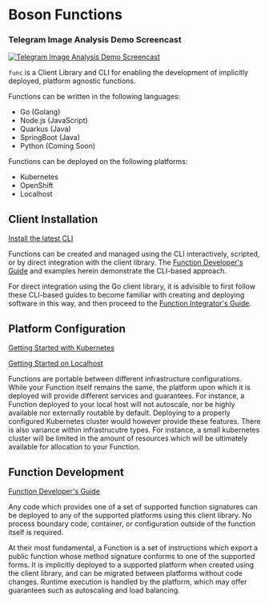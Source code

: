 # Boson Functions

### Telegram Image Analysis Demo Screencast
[![Telegram Image Analysis Demo Screencast](http://img.youtube.com/vi/CsYo0SmQ0Uk/0.jpg)](https://youtu.be/CsYo0SmQ0Uk "Telegram Image Analysis Demo Screencast")

`func` is a Client Library and CLI for enabling the development of implicitly deployed, platform agnostic functions.

Functions can be written in the following languages:

* Go (Golang)
* Node.js (JavaScript)
* Quarkus (Java)
* SpringBoot (Java)
* Python (Coming Soon)

Functions can be deployed on the following platforms:

* Kubernetes
* OpenShift
* Localhost

<!--
[Quickstart Video]
-->
## Client Installation

[Install the latest CLI](installing_cli.md)

Functions can be created and managed using the CLI interactively, scripted, or by direct integration with the client library. The [Function Developer's Guide](guides/developers_guide.md) and examples herein demonstrate the CLI-based approach.  

For direct integration using the Go client library, it is advisible to first follow these CLI-based guides to become familiar with creating and deploying software in this way, and then proceed to the [Function Integrator's Guide](guides/integrators_guide.md).

## Platform Configuration

[Getting Started with Kubernetes](getting_started_kubernetes.md)

[Getting Started on Localhost](getting_started_localhost.md)

Functions are portable between different infrastructure configurations.  While your Function itself remains the same, the platform upon which it is deployed will provide different services and guarantees.  For instance, a Function deployed to your local host will not autoscale, nor be highly available nor externally routable by default.  Deploying to a properly configured Kubernetes cluster would however provide these features.  There is also variance within infrastrucutre types.  For instance, a small kubernetes cluster will be limited in the amount of resources which will be ultimately available for allocation to your Function.

## Function Development

[Function Developer's Guide](guides/developers_guide.md)

Any code which provides one of a set of supported function signatures can be deployed to any of the supported platforms using this client library.  No process boundary code, container, or configuration outside of the function itself is required.

At their most fundamental, a Function is a set of instructions which export a public function whose method signature conforms to one of the supported forms.  It is implicitly deployed to a supported platform when created using the client library, and can be migrated between platforms without code changes.  Runtime execution is handled by the platform, which may offer guarantees such as autoscaling and load balancing.  
